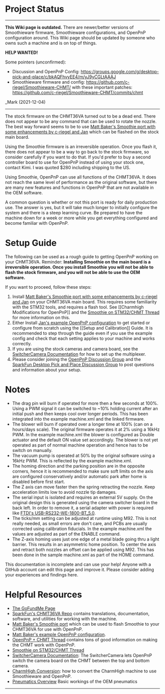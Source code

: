 # Project Status
___
**This Wiki page is outdated.** There are newer/better versions of Smoothieware firmware, Smoothieware configurations, and OpenPnP configuration around. This Wiki page should be updated by someone who owns such a machine and is on top of things. 

**HELP WANTED!**

Some pointers (unconfirmed):
- Discussion and OpenPnP Config:
  https://groups.google.com/g/desktop-pick-and-place/c/bkAQFhvyEE4/m/yJ9yCGLtAAAJ
- Smoothieware firmware and config:
  https://github.com/c-riegel/Smoothieware-CHMT/
  with these important patches:
  https://github.com/c-riegel/Smoothieware-CHMT/commits/chmt

_Mark (2021-12-04)
___


The stock firmware on the CHMT36VA turned out to be a dead end. There does not appear to be any command that can be used to rotate the nozzle. The best way forward seems to be to use [Matt Baker's Smoothie port with some enhancements by c-riegel and Jan](https://github.com/janm012012/Smoothieware-CHMT) which can be flashed on the stock main board.

Using the Smoothie firmware is an irreversible operation. Once you flash it, there does not appear to be a way to go back to the stock firmware, so consider carefully if you want to do that. If you'd prefer to buy a second controller board to use for OpenPnP instead of using your stock one, contact Kimi. I was quoted $280 including shipping to the US.

Using Smoothie, OpenPnP can use all functions of the CHMT36VA. It does not reach the same level of performance as the original software, but there are many new features and functions in OpenPnP that are not available in the OEM software.

A common question is whether or not this port is ready for daily production use. The answer is yes, but it will take much longer to initially configure the system and there is a steep learning curve. Be prepared to have the machine down for a week or more while you get everything configured and become familiar with OpenPnP.

# Setup Guide

The following can be used as a rough guide to getting OpenPnP working on your CHMT36VA. Reminder: **Installing Smoothie on the main board is a irreversible operation. Once you install Smoothie you will not be able to flash the stock firmware, and you will not be able to use the OEM software.**

If you want to proceed, follow these steps:

1. Install [Matt Baker's Smoothie port with some enhancements by c-riegel and Jan](https://github.com/janm012012/Smoothieware-CHMT) on your CHMT36VA main board. This requires some familiarity with the STM32 tools, and requires a flash tool. See [[Charmhigh Modifications for OpenPnP]] and the [Smoothie on STM32/CHMT Thread](https://groups.google.com/d/msg/desktop-pick-and-place/C-n9dksqhDQ/xZdmKPh3CAAJ) for more information on this.
2. Either Install [Jan's example OpenPnP configuration](https://github.com/janm012012/Smoothieware-CHMT/tree/chmt/machine.xml) to get started or configure from scratch using the [[Setup and Calibration]] Guide. It is recommended to step through the guide even if you use the example config and check that each setting applies to your machine and works correctly.
3. If you are using the stock cameras and camera board, see the [SwitcherCamera Documentation](https://github.com/openpnp/openpnp/wiki/SwitcherCamera) for how to set up the multiplexer.
4. Please consider joining the [OpenPnP Discussion Group](http://groups.google.com/group/openpnp) and the [SparkFun Desktop Pick and Place Discussion Group](https://groups.google.com/forum/#!forum/desktop-pick-and-place) to post questions and information about your setup.

# Notes

- The drag pin will burn if operated for more then a few seconds at 100%. Using a PWM signal it can be switched to ~10% holding current after an initial push and then keeps cool over longer periods. This has been integrated into the example machine.xml and the linked firmware.
- The blower will burn if operated over a longer time at 100% (can on a hours/days scale). The original firmware operates it at 2% using a 16kHz PWM. In the example machine.xml the blower is configured as Double actuator and the default ON value set accordingly. The blower is not yet operated as part of normal machine operation and hence has to be switch on manually.
- The vacuum pump is operated at 50% by the original software using a 16kHz PWM. This is reflected by the example machine.xml.
- The homing direction and the parking position are in the opposite corners, hence it is recommended to make sure soft limits on the axis are configured conservatively and/or automatic park after home is disabled before first start.
- The Z axis can move faster then the spring retracting the nozzle. Keep acceleration limits low to avoid nozzle tip damages.
- The serial input is isolated and requires an external 5V supply. On the original design this is generated using the camera switcher board in the back left. In order to remove it, a serial adapter with power is required like [FTDI's USB-RS232-WE-1800-BT_5.0](https://ftdichip.com/products/usb-rs232-we-1800-bt_5-0/).
- The ticks/mm setting can be adjusted at runtime using M92. This is not really needed, as small errors are don't care, and PCBs are usually corrected using calibration fiducials. In the example machine.xml the values are adjusted as part of the ENABLE command.
- The Z-axis homing uses just one edge of a metal blade going thru a light barrier. This results in an asymmetric home position. To center the axis and retract both nozzles an offset can be applied using M92. This has been done in the sample machine.xml as part of the HOME command.

This documentation is incomplete and can use your help! Anyone with a GitHub account can edit this page and improve it. Please consider adding your experiences and findings here.

# Helpful Resources

* [The GoFundMe Page](https://www.gofundme.com/help-openpnp-grow)
* [SparkFun's CHMT36VA Repo](https://github.com/sparkfunX/Desktop-PickAndPlace-CHMT36VA) contains translations, documentation, software, and utilities for working with the machine.
* [Matt Baker's Smoothie port](https://github.com/mattthebaker/Smoothieware-CHMT) which can be used to flash Smoothie to your CHMT36VA for use with OpenPnP.
* [Matt Baker's example OpenPnP configuration](https://github.com/mattthebaker/openpnp-config-chmt).
* [OpenPnP + CHMT Thread](https://groups.google.com/forum/#!msg/desktop-pick-and-place/qaoGrnM7pPw/-2k-5FBHCAAJ) contains tons of good information on making the CHMT work with OpenPnP.
* [Smoothie on STM32/CHMT Thread](https://groups.google.com/d/msg/desktop-pick-and-place/C-n9dksqhDQ/xZdmKPh3CAAJ)
* [SwitcherCamera Documentation](https://github.com/openpnp/openpnp/wiki/SwitcherCamera): The SwitcherCamera lets OpenPnP switch the camera board on the CHMT between the top and bottom camera.
* [CharmHigh Conversion](https://github.com/openpnp/openpnp/wiki/Charmhigh-modifications-for-OpenPnP): how to convert the CharmHigh machine to use Smoothieware and OpenPnP.
* [Pneumatics Overview](https://github.com/openpnp/openpnp/wiki/Charmhigh-36VA-Pneumatics) Basic workings of the OEM pneumatics
---